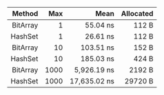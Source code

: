 |   Method |  Max |         Mean | Allocated |
| -------: | ---: | -----------: | --------: |
| BitArray |    1 |     55.04 ns |     112 B |
|  HashSet |    1 |     26.61 ns |     112 B |
| BitArray |   10 |    103.51 ns |     152 B |
|  HashSet |   10 |    185.03 ns |     424 B |
| BitArray | 1000 |  5,926.19 ns |    2192 B |
|  HashSet | 1000 | 17,635.02 ns |   29720 B |
